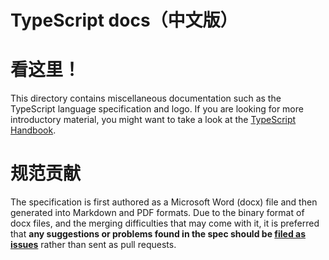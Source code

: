 # TypeScript docs（中文版）
# 看这里！

This directory contains miscellaneous documentation such as the TypeScript language specification and logo.
If you are looking for more introductory material, you might want to take a look at the [TypeScript Handbook](https://github.com/Microsoft/TypeScript-Handbook).

# 规范贡献 

The specification is first authored as a Microsoft Word (docx) file and then generated into Markdown and PDF formats.
Due to the binary format of docx files, and the merging difficulties that may come with it, it is preferred that **any suggestions or problems found in the spec should be [filed as issues](https://github.com/Microsoft/TypeScript/issues/new)** rather than sent as pull requests.

